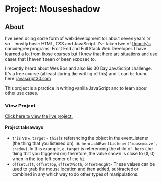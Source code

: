 # Project: Mouseshadow

## About
I've been doing some form of web development for about seven years or so... mostly basic HTML, CSS and JavaScript. I've taken two of [Udacity's](https://www.udacity.com) nanodegree programs: Front End and Full Stack Web Developer. I have learned a lot from those courses but I know that there are situations and use cases that I haven't seen or been exposed to.

I recently heard about Wes Bos and also his 30 Day JavaScript challenge. It's a free course (at least during the writing of this) and it can be found here: [javascript30.com](https://javascript30.com)

This project is a practice in writing vanilla JavaScript and to learn about other use cases.

### View Project
[Click here to view the live project.](https://junclemente.github.io/j30-mouseshadow/)


#### Project takeaways
* `this` vs `e.target` - `this` is referencing the object in the eventListener (the thing that you listened on), ie: `hero.addEventListener('mousemouve', shadow)`. In this example, `e.target` is referencing the child of `.hero` (the thing that you triggered on) therefore, the value shown is close to (0, 0) when in the top-left corner of the `h1`.
* `offsetLeft`, `offsetTop`, `offsetWidth`, `offsetHeight`- These values can be used to grab the mouse location and then added, subtracted or combined in any which way to do other types of manipulations. 